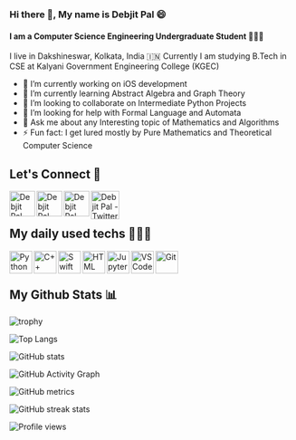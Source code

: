 ### Hi there 👋, My name is Debjit Pal 😄
#### I am a Computer Science Engineering Undergraduate Student 👨🏻‍💻
I live in Dakshineswar, Kolkata, India 🇮🇳
Currently I am studying B.Tech in CSE at Kalyani Government Engineering College (KGEC)
- 🔭 I’m currently working on iOS development 
- 🌱 I’m currently learning Abstract Algebra and Graph Theory 
- 👯 I’m looking to collaborate on Intermediate Python Projects
- 🤔 I’m looking for help with Formal Language and Automata 
- 💬 Ask me about any Interesting topic of Mathematics and Algorithms
- ⚡ Fun fact: I get lured mostly by Pure Mathematics and Theoretical Computer Science 
## Let's Connect 🤝

<a href="https://www.linkedin.com/in/debjit-pal-539214192">
  <img align="left" alt="Debjit Pal - LinkedIn" width="45px" src="https://upload.wikimedia.org/wikipedia/commons/thumb/e/e9/Linkedin_icon.svg/256px-Linkedin_icon.svg.png"/>
</a>
<a href="https://www.facebook.com/debjit.pal.18847">
  <img align="left" alt="Debjit Pal - Facebook" width="45px" src="https://www.vectorlogo.zone/logos/facebook/facebook-official.svg"/>
</a>
<a href="https://www.instagram.com/debjitpal5040">
  <img align="left" alt="Debjit Pal - Instagram" width="45px" src="https://www.vectorlogo.zone/logos/instagram/instagram-icon.svg"/>
</a>
<a href="https://twitter.com/debjitpal5040">
  <img align="left" alt="Debjit Pal - Twitter" width="50px" src="https://upload.wikimedia.org/wikipedia/sco/9/9f/Twitter_bird_logo_2012.svg"/>
</a>
<br><br>


## My daily used techs 👨🏻‍💻 

<img align="left" alt="Python" width="40px" src="https://cdn.worldvectorlogo.com/logos/python-5.svg"/>
<img align="left" alt="C++" width="40px" src="https://seeklogo.com/images/C/c-logo-43CE78FF9C-seeklogo.com.png"/>
<img align="left" alt="Swift" width="40px" src="https://seeklogo.com/images/S/swift-logo-E9182990F5-seeklogo.com.png"/>
<img align="left" alt="HTML" width="40px" src="https://seeklogo.com/images/H/html5-without-wordmark-color-logo-14D252D878-seeklogo.com.png"/>
<img align="left" alt="Jupyter-Notebook" width="40px" src="https://seeklogo.com/images/J/jupyter-logo-A91705F539-seeklogo.com.png"/>
<img align="left" alt="VSCode" width="40px" src="https://seeklogo.com/images/V/visual-studio-code-logo-449D71944F-seeklogo.com.png"/>
<img align="left" alt="Git" width="40px" src="https://seeklogo.com/images/G/git-logo-CD8D6F1C09-seeklogo.com.png"/>
<br><br>

## My Github Stats 📊

![trophy](https://github-profile-trophy.vercel.app/?username=debjitpal5040)

![Top Langs](https://github-readme-stats.vercel.app/api/top-langs/?username=debjitpal5040&theme=radical&layout=compact)

![GitHub stats](https://github-readme-stats.vercel.app/api?username=debjitpal5040&show_icons=true&theme=radical)  

![GitHub Activity Graph](https://activity-graph.herokuapp.com/graph?username=debjitpal5040)  

![GitHub metrics](https://metrics.lecoq.io/debjitpal5040)  

![GitHub streak stats](https://github-readme-streak-stats.herokuapp.com/?user=debjitpal5040&theme=radical)  

![Profile views](https://gpvc.arturio.dev/debjitpal5040)  
